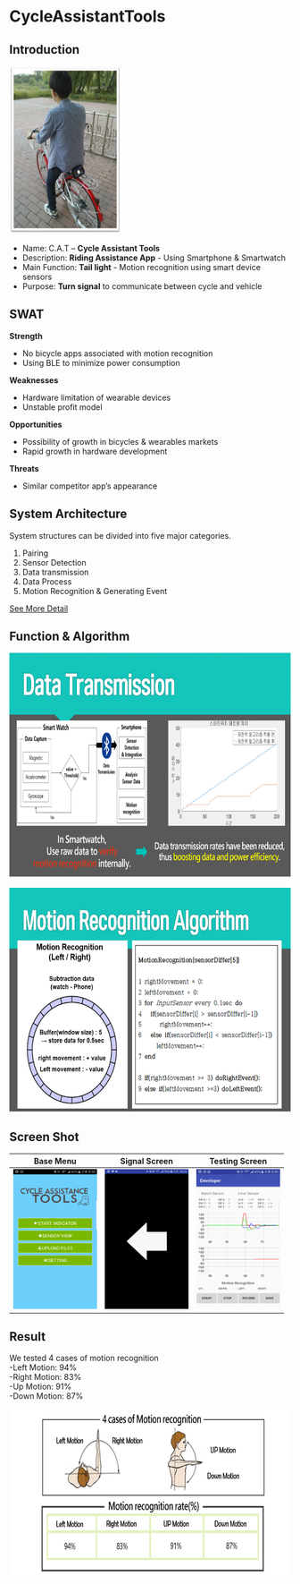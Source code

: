 # CycleAssistantTools

## Introduction

<img src="https://github.com/CatsProject/CycleAssistantTools/blob/master/datas/p1.jpg" width="200" height="300"><br>

- Name:   C.A.T  –  <b>Cycle Assistant Tools</b> <br>
- Description:  <b>Riding Assistance App</b> - Using Smartphone & Smartwatch <br>
- Main Function:  <b>Tail light</b> - Motion recognition using smart device sensors <br> 
- Purpose:  <b>Turn signal</b> to communicate between cycle and vehicle <br>


## SWAT

<b>Strength</b>
- No bicycle apps associated with motion recognition
- Using BLE to minimize power consumption

<b>Weaknesses</b>
- Hardware limitation of wearable devices
- Unstable profit model

<b>Opportunities</b>
- Possibility of growth in bicycles & 	wearables markets
- Rapid growth in hardware development

<b>Threats</b>
- Similar competitor app’s appearance


## System Architecture


System structures can be divided into five major categories. <br>
1. Pairing <br>
2. Sensor Detection <br>
3. Data transmission <br>
4. Data Process <br>
5. Motion Recognition & Generating Event <br>

[See More Detail](https://github.com/CatsProject/CatsLibrary/wiki/3.-System-Architecture)


## Function & Algorithm

<img src="https://github.com/CatsProject/CycleAssistantTools/blob/master/datas/dt.PNG" width="800" height="400"><br>
<br>
<img src="https://github.com/CatsProject/CycleAssistantTools/blob/master/datas/ag.PNG" width="800" height="400"><br>

## Screen Shot

|Base Menu|Signal Screen|Testing Screen|
|:---:|:---:|:---:|
|<img src="https://github.com/CatsProject/CycleAssistantTools/blob/master/datas/s1.png" width="150" height="250">|<img src="https://github.com/CatsProject/CycleAssistantTools/blob/master/datas/s2.png" width="150" height="250">|<img src="https://github.com/CatsProject/CycleAssistantTools/blob/master/datas/s3.png" width="150" height="250">|

## Result

We tested 4 cases of motion recognition
<br>
-Left Motion: 94%<br>
-Right Motion: 83%<br>
-Up Motion: 91%<br>
-Down Motion: 87%<br>

<img src="https://github.com/CatsProject/CycleAssistantTools/blob/master/datas/r1.PNG" width="600" height="300"><br>

<br>




